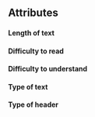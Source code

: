 ## Attributes

<!-- Please use one of these items per category by removing the comment tag at the beginning and end of the line. -->

#### Length of text ####
<!-- :page_with_curl: short -->
<!-- :book:  long -->

####  Difficulty to read ####
<!-- :mouse:  light -->
<!-- :elephant:  heavy -->

####  Difficulty to understand #### 
<!-- :school_satchel:  easy -->
<!-- :mortar_board:  difficult -->

####  Type of text #### 
<!-- :laughing:  funny -->
<!-- :bowtie:  informative -->
<!-- :sunglasses:  catchy -->

####  Type of header #### 
<!-- :santa:  funny --> 
<!-- :bulb:  informative -->
<!-- :boom:  catchy -->
